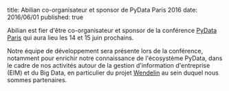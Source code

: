 title: Abilian co-organisateur et sponsor de PyData Paris 2016
date: 2016/06/01
published: true

Abilian est fier d'être co-organisateur et sponsor de la conférence 
[PyData Paris](http://pydata.fr/) qui aura lieu les 14 et 15 juin prochains.

Notre équipe de développement sera présente lors de la conférence, notamment
pour enrichir notre connaissance de l'écosystème PyData, dans le cadre de
nos activités autour de la gestion d'information d'entreprise (EIM) et
du Big Data, en particulier du projet [Wendelin](http://www.wendelin.io/NXD-Presentation.Hyperconvergence.Big.Data.Small.App?portal_skin=CI_slideshow#/) au sein duquel nous sommes
partenaires.
